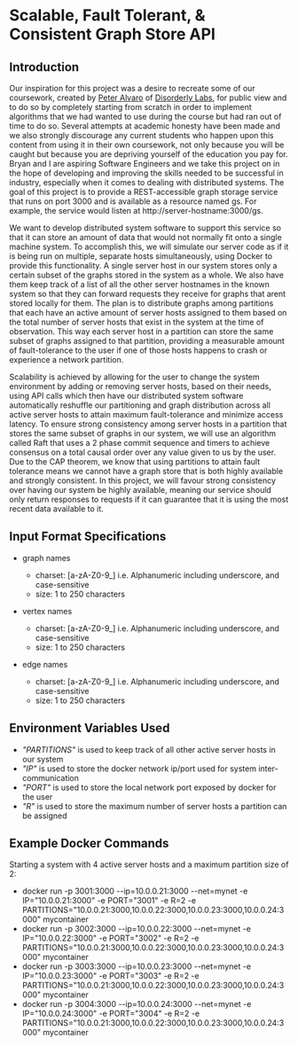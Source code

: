 # Scalable, Fault Tolerant, &amp; Consistent Graph Store API

## Introduction

  Our inspiration for this project was a desire to recreate some of our coursework, 
created by [Peter Alvaro](https://github.com/palvaro "Peter Alvaro") of 
[Disorderly Labs](https://disorderlylabs.github.io/ "Disorderly Labs"), for public view 
and to do so by completely starting from scratch in order to implement algorithms that 
we had wanted to use during the course but had ran out of time to do so. Several attempts 
at academic honesty have been made and we also strongly discourage any current students 
who happen upon this content from using it in their own coursework, not only because you 
will be caught but because you are depriving yourself of the education you pay for. Bryan 
and I are aspiring Software Engineers and we take this project on in the hope of developing 
and improving the skills needed to be successful in industry, especially when it comes to 
dealing with distributed systems. The goal of this project is to provide a REST-accessible 
graph storage service that runs on port 3000 and is available as a resource named gs. For 
example, the service would listen at http://server-hostname:3000/gs. 

  We want to develop distributed system software to support this service so that it can 
store an amount of data that would not normally fit onto a single machine system. To 
accomplish this, we will simulate our server code as if it is being run on multiple, 
separate hosts simultaneously, using Docker to provide this functionality. A single 
server host in our system stores only a certain subset of the graphs stored in the 
system as a whole. We also have them keep track of a list of all the other server 
hostnames in the known system so that they can forward requests they receive for graphs 
that arent stored locally for them. The plan is to distribute graphs among partitions 
that each have an active amount of server hosts assigned to them based on the total 
number of server hosts that exist in the system at the time of observation. This way 
each server host in a partition can store the same subset of graphs assigned to that 
partition, providing a measurable amount of fault-tolerance to the user if one of those 
hosts happens to crash or experience a network partition. 

  Scalability is achieved by allowing for the user to change the system environment by 
adding or removing server hosts, based on their needs, using API calls which then have 
our distributed system software automatically reshuffle our partitioning and graph 
distribution across all active server hosts to attain maximum fault-tolerance and 
minimize access latency. To ensure strong consistency among server hosts in a partition 
that stores the same subset of graphs in our system, we will use an algorithm called 
Raft that uses a 2 phase commit sequence and timers to achieve consensus on a total 
causal order over any value given to us by the user. Due to the CAP theorem, we know 
that using partitions to attain fault tolerance means we cannot have a graph store that 
is both highly available and strongly consistent. In this project, we will favour strong 
consistency over having our system be highly available, meaning our service should only 
return responses to requests if it can guarantee that it is using the most recent data 
available to it.

## Input Format Specifications

- graph names
  - charset: [a-zA-Z0-9_] i.e. Alphanumeric including underscore, and case-sensitive 
  - size:    1 to 250 characters

- vertex names
  - charset: [a-zA-Z0-9_] i.e. Alphanumeric including underscore, and case-sensitive 
  - size:    1 to 250 characters

- edge names
  - charset: [a-zA-Z0-9_] i.e. Alphanumeric including underscore, and case-sensitive 
  - size:    1 to 250 characters

## Environment Variables Used

- _"PARTITIONS"_ is used to keep track of all other active server hosts in our system
- _"IP"_ is used to store the docker network ip/port used for system inter-communication
- _"PORT"_ is used to store the local network port exposed by docker for the user
- _"R"_ is used to store the maximum number of server hosts a partition can be assigned

## Example Docker Commands

Starting a system with 4 active server hosts and a maximum partition size of 2:

- docker run -p 3001:3000 --ip=10.0.0.21:3000 --net=mynet -e IP="10.0.0.21:3000" -e PORT="3001" -e R=2 -e PARTITIONS="10.0.0.21:3000,10.0.0.22:3000,10.0.0.23:3000,10.0.0.24:3000" mycontainer
- docker run -p 3002:3000 --ip=10.0.0.22:3000 --net=mynet -e IP="10.0.0.22:3000" -e PORT="3002" -e R=2 -e PARTITIONS="10.0.0.21:3000,10.0.0.22:3000,10.0.0.23:3000,10.0.0.24:3000" mycontainer
- docker run -p 3003:3000 --ip=10.0.0.23:3000 --net=mynet -e IP="10.0.0.23:3000" -e PORT="3003" -e R=2 -e PARTITIONS="10.0.0.21:3000,10.0.0.22:3000,10.0.0.23:3000,10.0.0.24:3000" mycontainer
- docker run -p 3004:3000 --ip=10.0.0.24:3000 --net=mynet -e IP="10.0.0.24:3000" -e PORT="3004" -e R=2 -e PARTITIONS="10.0.0.21:3000,10.0.0.22:3000,10.0.0.23:3000,10.0.0.24:3000" mycontainer
